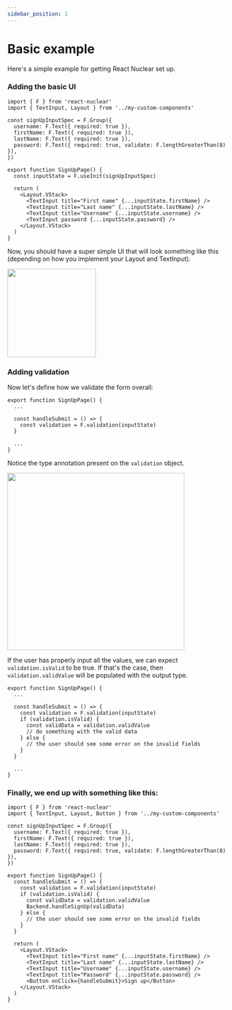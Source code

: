 ```yaml
---
sidebar_position: 1
---
```


# Basic example

Here's a simple example for getting React Nuclear set up.

### Adding the basic UI

```
import { F } from 'react-nuclear'
import { TextInput, Layout } from '../my-custom-components'

const signUpInputSpec = F.Group({
  username: F.Text({ required: true }),
  firstName: F.Text({ required: true }),
  lastName: F.Text({ required: true }),
  password: F.Text({ required: true, validate: F.lengthGreaterThan(8) }),
})

export function SignUpPage() {
  const inputState = F.useInit(signUpInputSpec)

  return (
    <Layout.VStack>
      <TextInput title="First name" {...inputState.firstName} />
      <TextInput title="Last name" {...inputState.lastName} />
      <TextInput title="Username" {...inputState.username} />
      <TextInput password {...inputState.password} />
    </Layout.VStack>
  )
}
```
Now, you should have a super simple UI that will look something like this (depending on how you implement your Layout and TextInput).

<img src="/img/sign-up-ui.png" width="200" />

### Adding validation

Now let's define how we validate the form overall:
```
export function SignUpPage() {
  ...

  const handleSubmit = () => {
    const validation = F.validation(inputState)
  }

  ...
}
```
Notice the type annotation present on the `validation` object.

<img src="/img/sign-up-validation-type.png" width="400" />

If the user has properly input all the values, we can expect `validation.isValid` to be true. If that's the case, then `validation.validValue` will be populated with the output type.

```
export function SignUpPage() {
  ...

  const handleSubmit = () => {
    const validation = F.validation(inputState)
    if (validation.isValid) {
      const validData = validation.validValue
      // do something with the valid data
    } else {
      // the user should see some error on the invalid fields
    }
  }

  ...
}
```

### Finally, we end up with something like this:
```
import { F } from 'react-nuclear'
import { TextInput, Layout, Button } from '../my-custom-components'

const signUpInputSpec = F.Group({
  username: F.Text({ required: true }),
  firstName: F.Text({ required: true }),
  lastName: F.Text({ required: true }),
  password: F.Text({ required: true, validate: F.lengthGreaterThan(8) }),
})

export function SignUpPage() {
  const handleSubmit = () => {
    const validation = F.validation(inputState)
    if (validation.isValid) {
      const validData = validation.validValue
      Backend.handleSignUp(validData)
    } else {
      // the user should see some error on the invalid fields
    }
  }

  return (
    <Layout.VStack>
      <TextInput title="First name" {...inputState.firstName} />
      <TextInput title="Last name" {...inputState.lastName} />
      <TextInput title="Username" {...inputState.username} />
      <TextInput title="Password" {...inputState.password} />
      <Button onClick={handleSubmit}>Sign up</Button>
    </Layout.VStack>
  )
}
```

